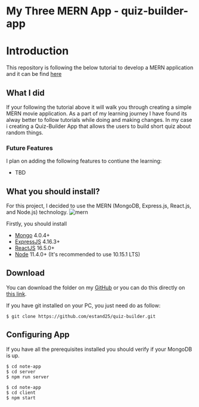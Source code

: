 # My Three MERN App - quiz-builder-app 

# Introduction

This repository is following the below tutorial to develop a MERN application and it can be find [here](https://medium.com/@samarony.barros/how-to-create-your-first-mern-mongodb-express-js-react-js-and-node-js-stack-7e8b20463e66)

## What I did

If your following the tutorial above it will walk you through creating a simple MERN movie application. As a part of my learning journey I have found its alway better to follow tutorials while doing and making changes. In my case i creating a Quiz-Builder App that allows the users to build short quiz about random things.

### Future Features
I plan on adding the following features to contiune the learning:

- TBD

## What you should install?

For this project, I decided to use the MERN (MongoDB, Express.js, React.js, and Node.js) technology.
![mern](https://miro.medium.com/max/678/1*dqvlaszRLvoPmARpOlLN9A.png)

Firstly, you should install

-   [Mongo](https://www.mongodb.com/) 4.0.4+
-   [ExpressJS](https://expressjs.com/) 4.16.3+
-   [ReactJS](https://reactjs.org/) 16.5.0+
-   [Node](https://nodejs.org/en/) 11.4.0+ (It's recommended to use 10.15.1 LTS)

## Download

You can download the folder on my [GitHub](https://github.com/estand25/) or you can do this directly on [this link](https://github.com/estand25/quiz-builder).

If you have git installed on your PC, you just need do as follow:

```
$ git clone https://github.com/estand25/quiz-builder.git
```

## Configuring App

If you have all the prerequisites installed you should verify if your MongoDB is up.

```
$ cd note-app
$ cd server
$ npm run server
```

```
$ cd note-app
$ cd client
$ npm start
